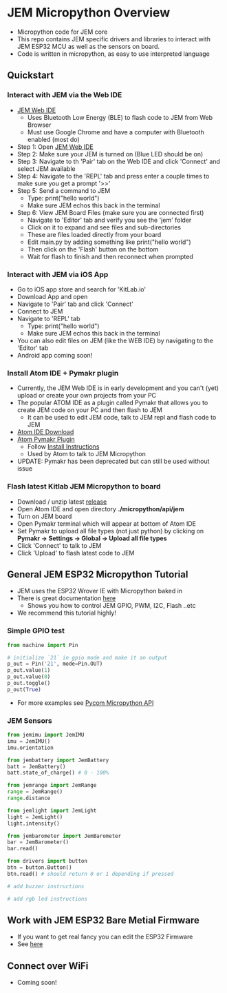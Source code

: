 # JEM Micropython Overview
- Micropython code for JEM core
- This repo contains JEM specific drivers and libraries to interact with JEM ESP32 MCU as well as the sensors on board.
- Code is written in micropython, as easy to use interpreted language

## Quickstart
### Interact with JEM via the Web IDE
- [JEM Web IDE](https://kitlab.io/jem/ide)
   + Uses Bluetooth Low Energy (BLE) to flash code to JEM from Web Browser
   + Must use Google Chrome and have a computer with Bluetooth enabled (most do)
- Step 1: Open [JEM Web IDE](https://kitlab.io/jem/ide)
- Step 2: Make sure your JEM is turned on (Blue LED should be on)
- Step 3: Navigate to th 'Pair' tab on the Web IDE and click 'Connect' and select JEM available
- Step 4: Navigate to the 'REPL' tab and press enter a couple times to make sure you get a prompt '>>'
- Step 5: Send a command to JEM
   + Type: print("hello world") 
   + Make sure JEM echos this back in the terminal
- Step 6: View JEM Board Files (make sure you are connected first)
   + Navigate to 'Editor' tab and verify you see the 'jem' folder
   + Click on it to expand and see files and sub-directories
   + These are files loaded directly from your board
   + Edit main.py by adding something like print("hello world")
   + Then click on the 'Flash' button on the bottom 
   + Wait for flash to finish and then reconnect when prompted

### Interact with JEM via iOS App
- Go to iOS app store and search for 'KitLab.io'
- Download App and open
- Navigate to 'Pair' tab and click 'Connect'
- Connect to JEM
- Navigate to 'REPL' tab
   + Type: print("hello world")
   + Make sure JEM echos this back in the terminal
- You can also edit files on JEM (like the WEB IDE) by navigating to the 'Editor' tab
- Android app coming soon!

### Install Atom IDE + Pymakr plugin
- Currently, the JEM Web IDE is in early development and you can't (yet) upload or create your own projects from your PC
- The popular ATOM IDE as a plugin called Pymakr that allows you to create JEM code on your PC and then flash to JEM
   + It can be used to edit JEM code, talk to JEM repl and flash code to JEM
- [Atom IDE Download](https://github.com/atom/atom/releases)
- [Atom Pymakr Plugin](https://github.com/pycom/pymakr-atom/releases)
   + Follow [Install Instructions](https://github.com/pycom/pymakr-atom#manual-install)
   + Used by Atom to talk to JEM Micropython
- UPDATE: Pymakr has been deprecated but can still be used without issue

### Flash latest Kitlab JEM Micropython to board
- Download / unzip latest [release](https://github.com/kitlab-io/micropython/releases)
- Open Atom IDE and open directory **./micropython/api/jem**
- Turn on JEM board
- Open Pymakr terminal which will appear at bottom of Atom IDE
- Set Pymakr to upload all file types (not just python) by clicking on **Pymakr -> Settings -> Global -> Upload all file types**
- Click 'Connect' to talk to JEM
- Click 'Upload' to flash latest code to JEM

## General JEM ESP32 Micropython Tutorial
- JEM uses the ESP32 Wrover IE with Micropython baked in
- There is great documentation [here](https://docs.micropython.org/en/latest/esp32/tutorial/index.html)
   + Shows you how to control JEM GPIO, PWM, I2C, Flash ..etc
- We recommend this tutorial highly!


### Simple GPIO test
```python
from machine import Pin

# initialize `21` in gpio mode and make it an output
p_out = Pin('21', mode=Pin.OUT)
p_out.value(1)
p_out.value(0)
p_out.toggle()
p_out(True)
```

- For more examples see [Pycom Micropython API](https://docs.pycom.io/firmwareapi/pycom/machine/)

### JEM Sensors
```python
from jemimu import JemIMU
imu = JemIMU()
imu.orientation

from jembattery import JemBattery
batt = JemBattery()
batt.state_of_charge() # 0 - 100%

from jemrange import JemRange
range = JemRange()
range.distance

from jemlight import JemLight
light = JemLight()
light.intensity()

from jembarometer import JemBarometer
bar = JemBarometer()
bar.read()

from drivers import button
btn = button.Button()
btn.read() # should return 0 or 1 depending if pressed

# add buzzer instructions

# add rgb led instructions
```

## Work with JEM ESP32 Bare Metial Firmware
- If you want to get real fancy you can edit the ESP32 Firmware
- See [here](https://docs.espressif.com/projects/esp-idf/en/latest/esp32/index.html)

## Connect over WiFi
- Coming soon!

